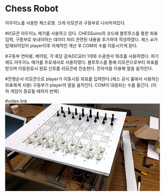# Chess Robot
아두이노를 사용한 체스로봇.
크게 리모콘과 구동부로 나뉘어져있다.

#리모콘
아두이노 메가를 사용하고 있다.
CHESSuino의 코드에 블루투스를 통한 좌표입력, 구종부로 보내야하는 데이터 처리 관련된 내용을 추가하여 작성하였다.
체스 ai가 탑재되어있어 player이후 자체적인 계산 후 COM의 수를 이동시키게 된다.

#구동부
연마봉, 베어링, 각 축당 감속DC모터 1개와 수광센서 16조를 사용하였다. 여기에도 아두이노 메가를 프로세서로 사용하였다.
블루투스를 통해 리모콘으로부터 좌표를 받으며 이동완료시 완료 신호를 리모콘에 전송한다.
전자석을 이용해 말을 움직인다. 

#진행순서
리모콘으로 player가 이동시킬 좌표를 입력한다.(체스 공식 룰에서 사용하는 좌표체계 사용)
구동부가 player의 말을 움직인다.
COM이 대응되는 수를 옮긴다.
(이하 게임이 종료될 때까지 반복)

#video link
[![Chess Robot](https://raw.githubusercontent.com/handgear/chess-robot/master/thumbnail.jpg)](https://youtu.be/3UgL_F2W4Q8 "Chess Robot")

